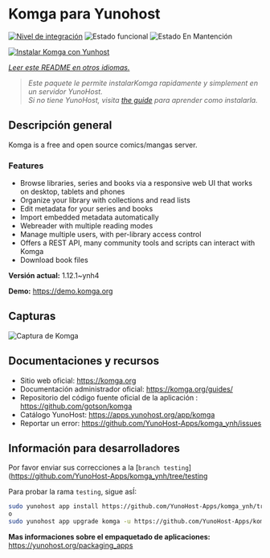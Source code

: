 <!--
Este archivo README esta generado automaticamente<https://github.com/YunoHost/apps/tree/master/tools/readme_generator>
No se debe editar a mano.
-->

# Komga para Yunohost

[![Nivel de integración](https://dash.yunohost.org/integration/komga.svg)](https://dash.yunohost.org/appci/app/komga) ![Estado funcional](https://ci-apps.yunohost.org/ci/badges/komga.status.svg) ![Estado En Mantención](https://ci-apps.yunohost.org/ci/badges/komga.maintain.svg)

[![Instalar Komga con Yunhost](https://install-app.yunohost.org/install-with-yunohost.svg)](https://install-app.yunohost.org/?app=komga)

*[Leer este README en otros idiomas.](./ALL_README.md)*

> *Este paquete le permite instalarKomga rapidamente y simplement en un servidor YunoHost.*  
> *Si no tiene YunoHost, visita [the guide](https://yunohost.org/install) para aprender como instalarla.*

## Descripción general

Komga is a free and open source comics/mangas server.

### Features

- Browse libraries, series and books via a responsive web UI that works on desktop, tablets and phones
- Organize your library with collections and read lists
- Edit metadata for your series and books
- Import embedded metadata automatically
- Webreader with multiple reading modes
- Manage multiple users, with per-library access control
- Offers a REST API, many community tools and scripts can interact with Komga
- Download book files


**Versión actual:** 1.12.1~ynh4

**Demo:** <https://demo.komga.org>

## Capturas

![Captura de Komga](./doc/screenshots/home.png)

## Documentaciones y recursos

- Sitio web oficial: <https://komga.org>
- Documentación administrador oficial: <https://komga.org/guides/>
- Repositorio del código fuente oficial de la aplicación : <https://github.com/gotson/komga>
- Catálogo YunoHost: <https://apps.yunohost.org/app/komga>
- Reportar un error: <https://github.com/YunoHost-Apps/komga_ynh/issues>

## Información para desarrolladores

Por favor enviar sus correcciones a la [`branch testing`](https://github.com/YunoHost-Apps/komga_ynh/tree/testing

Para probar la rama `testing`, sigue asÍ:

```bash
sudo yunohost app install https://github.com/YunoHost-Apps/komga_ynh/tree/testing --debug
o
sudo yunohost app upgrade komga -u https://github.com/YunoHost-Apps/komga_ynh/tree/testing --debug
```

**Mas informaciones sobre el empaquetado de aplicaciones:** <https://yunohost.org/packaging_apps>
